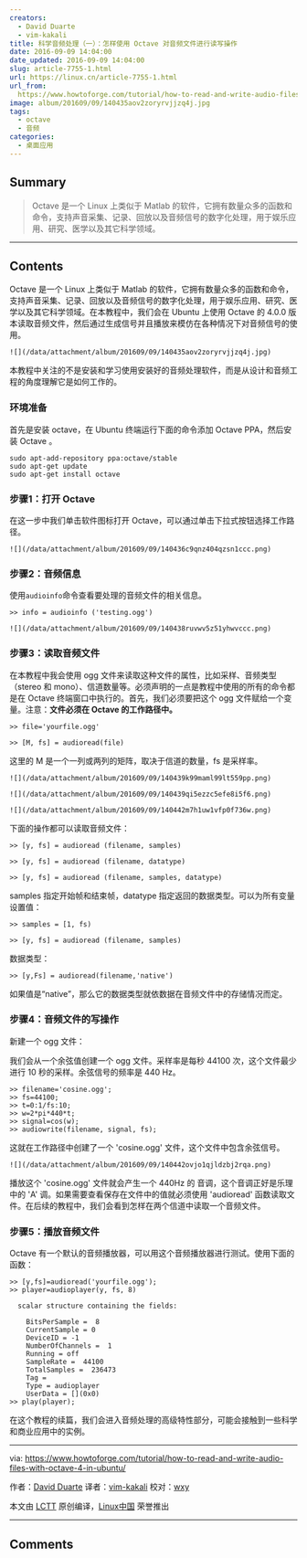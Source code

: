 ```yaml
---
creators:
  - David Duarte
  - vim-kakali
title: 科学音频处理（一）：怎样使用 Octave 对音频文件进行读写操作
date: 2016-09-09 14:04:00
date_updated: 2016-09-09 14:04:00
slug: article-7755-1.html
url: https://linux.cn/article-7755-1.html
url_from: 
  https://www.howtoforge.com/tutorial/how-to-read-and-write-audio-files-with-octave-4-in-ubuntu/
image: album/201609/09/140435aov2zoryrvjjzq4j.jpg
tags:
  - octave
  - 音频
categories:
  - 桌面应用
---
```


## Summary

> Octave 是一个 Linux 上类似于 Matlab 的软件，它拥有数量众多的函数和命令，支持声音采集、记录、回放以及音频信号的数字化处理，用于娱乐应用、研究、医学以及其它科学领域。

***

<!-- more -->

## Contents

Octave 是一个 Linux 上类似于 Matlab 的软件，它拥有数量众多的函数和命令，支持声音采集、记录、回放以及音频信号的数字化处理，用于娱乐应用、研究、医学以及其它科学领域。在本教程中，我们会在 Ubuntu 上使用 Octave 的 4.0.0 版本读取音频文件，然后通过生成信号并且播放来模仿在各种情况下对音频信号的使用。

`![](/data/attachment/album/201609/09/140435aov2zoryrvjjzq4j.jpg)`

本教程中关注的不是安装和学习使用安装好的音频处理软件，而是从设计和音频工程的角度理解它是如何工作的。

### 环境准备

首先是安装 octave，在 Ubuntu 终端运行下面的命令添加 Octave PPA，然后安装 Octave 。

```shell
sudo apt-add-repository ppa:octave/stable
sudo apt-get update
sudo apt-get install octave
```

### 步骤1：打开 Octave

在这一步中我们单击软件图标打开 Octave，可以通过单击下拉式按钮选择工作路径。

`![](/data/attachment/album/201609/09/140436c9qnz404qzsn1ccc.png)`

### 步骤2：音频信息

使用`audioinfo`命令查看要处理的音频文件的相关信息。

```shell
>> info = audioinfo ('testing.ogg')
```

`![](/data/attachment/album/201609/09/140438ruvwv5z51yhwvccc.png)`

### 步骤3：读取音频文件

在本教程中我会使用 ogg 文件来读取这种文件的属性，比如采样、音频类型（stereo 和 mono）、信道数量等。必须声明的一点是教程中使用的所有的命令都是在 Octave 终端窗口中执行的。首先，我们必须要把这个 ogg 文件赋给一个变量。注意：**文件必须在 Octave 的工作路径中。**

```shell
>> file='yourfile.ogg'
```

```shell
>> [M, fs] = audioread(file)
```

这里的 M 是一个一列或两列的矩阵，取决于信道的数量，fs 是采样率。

`![](/data/attachment/album/201609/09/140439k99maml99lt559pp.png)`

 

`![](/data/attachment/album/201609/09/140439qi5ezzc5efe8i5f6.png)`

 

`![](/data/attachment/album/201609/09/140442m7h1uw1vfp0f736w.png)`

下面的操作都可以读取音频文件：

```shell
>> [y, fs] = audioread (filename, samples)

>> [y, fs] = audioread (filename, datatype)

>> [y, fs] = audioread (filename, samples, datatype)
```

samples 指定开始帧和结束帧，datatype 指定返回的数据类型。可以为所有变量设置值：

```shell
>> samples = [1, fs)

>> [y, fs] = audioread (filename, samples)
```

数据类型：

```shell
>> [y,Fs] = audioread(filename,'native')
```

如果值是“native”，那么它的数据类型就依数据在音频文件中的存储情况而定。

### 步骤4：音频文件的写操作

新建一个 ogg 文件：

我们会从一个余弦值创建一个 ogg 文件。采样率是每秒 44100 次，这个文件最少进行 10 秒的采样。余弦信号的频率是 440 Hz。

```shell
>> filename='cosine.ogg';
>> fs=44100;
>> t=0:1/fs:10;
>> w=2*pi*440*t;
>> signal=cos(w);
>> audiowrite(filename, signal, fs);
```

这就在工作路径中创建了一个 'cosine.ogg' 文件，这个文件中包含余弦信号。

`![](/data/attachment/album/201609/09/140442ovjo1qjldzbj2rqa.png)`

播放这个 'cosine.ogg' 文件就会产生一个 440Hz 的 音调，这个音调正好是乐理中的 'A' 调。如果需要查看保存在文件中的值就必须使用 'audioread' 函数读取文件。在后续的教程中，我们会看到怎样在两个信道中读取一个音频文件。

### 步骤5：播放音频文件

Octave 有一个默认的音频播放器，可以用这个音频播放器进行测试。使用下面的函数：

```shell
>> [y,fs]=audioread('yourfile.ogg');
>> player=audioplayer(y, fs, 8)

  scalar structure containing the fields:

    BitsPerSample =  8
    CurrentSample = 0
    DeviceID = -1
    NumberOfChannels =  1
    Running = off
    SampleRate =  44100
    TotalSamples =  236473
    Tag =
    Type = audioplayer
    UserData = [](0x0)
>> play(player);
```

在这个教程的续篇，我们会进入音频处理的高级特性部分，可能会接触到一些科学和商业应用中的实例。

---

via: <https://www.howtoforge.com/tutorial/how-to-read-and-write-audio-files-with-octave-4-in-ubuntu/>

作者：[David Duarte](https://twitter.com/intent/follow?original_referer=https%3A%2F%2Fwww.howtoforge.com%2Ftutorial%2Fhow-to-read-and-write-audio-files-with-octave-4-in-ubuntu%2F&ref_src=twsrc%5Etfw&region=follow_link&screen_name=howtoforgecom&tw_p=followbutton) 译者：[vim-kakali](https://github.com/vim-kakali) 校对：[wxy](https://github.com/wxy)

本文由 [LCTT](https://github.com/LCTT/TranslateProject) 原创编译，[Linux中国](https://linux.cn/) 荣誉推出

***

## Comments

